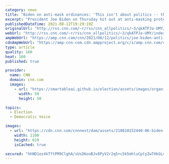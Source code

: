 ```yaml
---
category: news
title: "Biden on anti-mask ordinances: 'This isn't about politics -- this is about keeping our children safe'"
excerpt: "President Joe Biden on Thursday hit out at anti-masking protesters for politicizing the Covid-19 pandemic, saying he was particularly disturbed by scenes at a school board meeting in Tennessee earlier this week.\n    \n"
publishedDateTime: 2021-08-12T19:29:19Z
originalUrl: "http://rss.cnn.com/~r/rss/cnn_allpolitics/~3/qkATPJa-UMY/index.html"
webUrl: "http://rss.cnn.com/~r/rss/cnn_allpolitics/~3/qkATPJa-UMY/index.html"
ampWebUrl: "https://amp.cnn.com/cnn/2021/08/12/politics/joe-biden-anti-mask-ordinances-prescription-drug-prices/index.html"
cdnAmpWebUrl: "https://amp-cnn-com.cdn.ampproject.org/c/s/amp.cnn.com/cnn/2021/08/12/politics/joe-biden-anti-mask-ordinances-prescription-drug-prices/index.html"
type: article
quality: 160
heat: 160
published: true

provider:
  name: CNN
  domain: cnn.com
  images:
    - url: "https://smartableai.github.io/election/assets/images/organizations/cnn.com-50x50.jpg"
      width: 50
      height: 50

topics:
  - Election
  - Democratic Voice

images:
  - url: "https://cdn.cnn.com/cnnnext/dam/assets/210810152440-06-biden-harris-remarks-0810-super-tease.jpg"
    width: 1100
    height: 619
    isCached: true

secured: "hhND1ez4kTftPM9ClghA/sUsD6ooBJv8PyV2r2q5+cSk5mhluCptyZwTHkGLm8JcHjn2pbfaahZloNQGPASPTPW/gLg9WQspvsTOrubuaXIPWO8vbw4LTPONnYMLQ2er4shkxOaXg2EJBMcMd3zRTJ0OlprgK08CTBzitFIGh/r8nAOLjWch2CHmDpEbbD04MxoTnBKSWWh8ysg/i9AjmZCcw+WHMLIBOyhfqVeYvXJYKGCSp5h8osILiQp4n/8Rq9/E0P81q7422a8zW7elH0gVUkxJRKandBjEXNS0BdKwcvOsdwBPEDBmTJPH0oAb3yZuS1hoIkBmxG9jaytXFa8GeChSK71BzuOf8laFfLk=;U1IAm3XwgPu3a8dtKUawlw=="
---
```


